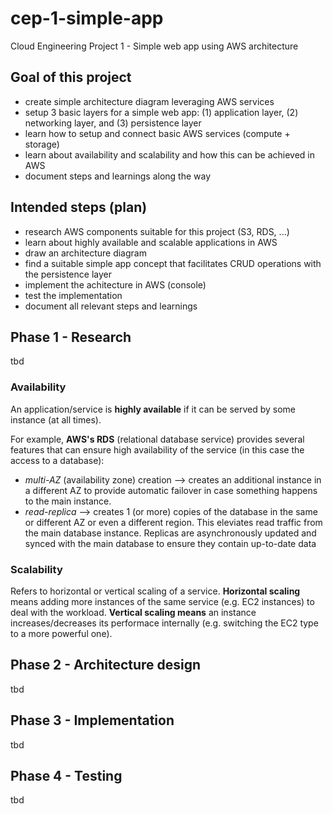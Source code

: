 # cep-1-simple-app
Cloud Engineering Project 1 - Simple web app using AWS architecture

## Goal of this project
- create simple architecture diagram leveraging AWS services
- setup 3 basic layers for a simple web app: (1) application layer, (2) networking layer, and (3) persistence layer
- learn how to setup and connect basic AWS services (compute + storage)
- learn about availability and scalability and how this can be achieved in AWS
- document steps and learnings along the way

## Intended steps (plan)
- research AWS components suitable for this project (S3, RDS, ...)
- learn about highly available and scalable applications in AWS
- draw an architecture diagram
- find a suitable simple app concept that facilitates CRUD operations with the persistence layer
- implement the achitecture in AWS (console)
- test the implementation
- document all relevant steps and learnings

## Phase 1 - Research
tbd

### Availability
An application/service is **highly available** if it can be served by some instance (at all times). 

For example, **AWS's RDS** (relational database service) provides several features that can ensure high availability of the service (in this case the access to a database):
- *multi-AZ* (availability zone) creation --> creates an additional instance in a different AZ to provide automatic failover in case something happens to the main instance.
- *read-replica* --> creates 1 (or more) copies of the database in the same or different AZ or even a different region. This eleviates read traffic from the main database instance. Replicas are asynchronously updated and synced with the main database to ensure they contain up-to-date data

### Scalability
Refers to horizontal or vertical scaling of a service. **Horizontal scaling** means adding more instances of the same service (e.g. EC2 instances) to deal with the workload. **Vertical scaling means** an instance increases/decreases its performace internally (e.g. switching the EC2 type to a more powerful one).

## Phase 2 - Architecture design
tbd

## Phase 3 - Implementation
tbd

## Phase 4 - Testing
tbd
